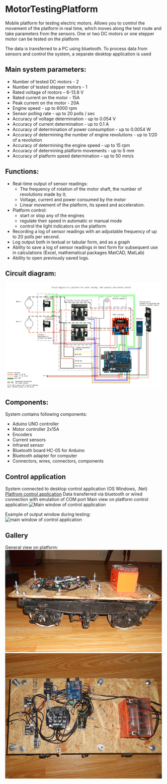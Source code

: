 # MotorTestingPlatform
Mobile platform for testing electric motors. Allows you to control the movement of the platform in real time, which moves along the test route and take parameters from the sensors. One or two DC motors or one stepper motor can be tested on the platform

The data is transferred to a PC using bluetooth. To process data from sensors and control the system, a separate desktop application is used 

## Main system parameters:
* Number of tested DC motors - 2
* Number of tested stepper motors - 1
* Rated voltage of motors – 6-13.8 V
* Rated current on the motor - 15A
* Peak current on the motor - 20A
* Engine speed - up to 6000 rpm
* Sensor polling rate - up to 20 polls / sec
* Accuracy of voltage determination - up to 0.054 V
* Accuracy of current determination - up to 0.1 A
* Accuracy of determination of power consumption - up to 0.0054 W
* Accuracy of determining the number of engine revolutions - up to 1/20 of a revolution
* Accuracy of determining the engine speed - up to 15 rpm
* Accuracy of determining platform movements - up to 5 mm
* Accuracy of platform speed determination – up to 50 mm/s

## Functions:
* Real-time output of sensor readings:
  - The frequency of rotation of the motor shaft, the number of revolutions made by it;
  - Voltage, current and power consumed by the motor
  - Linear movement of the platform, its speed and acceleration.
* Platform control:
  - start or stop any of the engines
  - regulate their speed in automatic or manual mode
  - control the light indicators on the platform
* Recording a log of sensor readings with an adjustable frequency of up to 20 polls per second.
* Log output both in textual or tabular form, and as a graph
* Ability to save a log of sensor readings in text form for subsequent use in calculations (Excel, mathematical packages MatCAD, MatLab)
* Ability to open previously saved logs.

## Circuit diagram:
![Mobile platform circuit diagram](https://github.com/Barabaniuk/MotorTestingPlatform/blob/main/Circuit/Motor_testing_platform.Circuit_diagramEN.jpg)

## Components:
System contains following components:
* Aduino UNO controller
* Motor controller 2x15A
* Encoders
* Current sensors
* Infrared sensor
* Bluetooth board HC-05 for Arduino
* Bluetooth adapter for computer
* Connectors, wires, connectors, components

## Control application
System connected to desktop control application (OS Windows, .Net) 
[Platfrom control application](Control_application/Motor_testing_platform.Control_application.exe)
Data transferred via bluetooth or wired connection with emulation of COM port
Main view on platform control application
![Main window of control application](https://github.com/Barabaniuk/MotorTestingPlatform/blob/main/Control_applicatipon/Motor_testing_platform.Control_window_empty.jpg)

Example of output window during testing:
![main window of control application](https://github.com/Barabaniuk/MotorTestingPlatform/blob/main/Control_applicatipon/Motor_testing_platform.Control_window_inwork.jpg)

## Gallery
General view on platform:
![Mobile platform for testing electric motors assembled](https://github.com/Barabaniuk/MotorTestingPlatform/blob/main/Photo/Motor_testing_platform.Photo_1.jpg)
![Mobile platform for testing electric motors top view](https://github.com/Barabaniuk/MotorTestingPlatform/blob/main/Photo/Motor_testing_platform.Photo_2.jpg)







